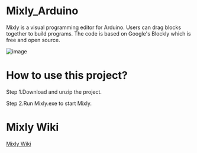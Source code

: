 # Mixly_Arduino
Mixly is a visual programming editor for Arduino. Users can drag blocks together to build programs. The code is based on Google's Blockly which is free and open source.

![image](https://raw.githubusercontent.com/xbed/mixly_arduino/master/mixly_arduino/demo.png)

# How to use this project?

Step 1.Download and unzip the project.


Step 2.Run Mixly.exe to start Mixly.

# Mixly Wiki
 [Mixly Wiki](https://mixly.readthedocs.io)
 
